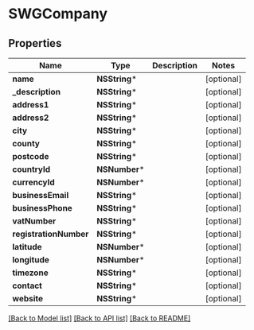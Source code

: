 # SWGCompany

## Properties
Name | Type | Description | Notes
------------ | ------------- | ------------- | -------------
**name** | **NSString*** |  | [optional] 
**_description** | **NSString*** |  | [optional] 
**address1** | **NSString*** |  | [optional] 
**address2** | **NSString*** |  | [optional] 
**city** | **NSString*** |  | [optional] 
**county** | **NSString*** |  | [optional] 
**postcode** | **NSString*** |  | [optional] 
**countryId** | **NSNumber*** |  | [optional] 
**currencyId** | **NSNumber*** |  | [optional] 
**businessEmail** | **NSString*** |  | [optional] 
**businessPhone** | **NSString*** |  | [optional] 
**vatNumber** | **NSString*** |  | [optional] 
**registrationNumber** | **NSString*** |  | [optional] 
**latitude** | **NSNumber*** |  | [optional] 
**longitude** | **NSNumber*** |  | [optional] 
**timezone** | **NSString*** |  | [optional] 
**contact** | **NSString*** |  | [optional] 
**website** | **NSString*** |  | [optional] 

[[Back to Model list]](../README.md#documentation-for-models) [[Back to API list]](../README.md#documentation-for-api-endpoints) [[Back to README]](../README.md)


